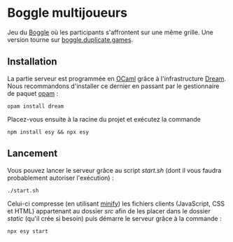 # Boggle multijoueurs

Jeu du [Boggle](https://fr.wikipedia.org/wiki/Boggle) où les participants s'affrontent sur une même grille. Une version tourne sur [boggle.duplicate.games](http://boggle.duplicate.games).

## Installation

La partie serveur est programmée en [OCaml](https://ocaml.org/) grâce à l'infrastructure [Dream](https://aantron.github.io/dream/).
Nous recommandons d'installer ce dernier en passant par le gestionnaire de paquet [opam](https://opam.ocaml.org/) :

```
opam install dream
```

Placez-vous ensuite à la racine du projet et exécutez la commande

```
npm install esy && npx esy
```

## Lancement

Vous pouvez lancer le serveur grâce au script _start.sh_ (dont il vous faudra probablement autoriser l'exécution) :

```
./start.sh
```

Celui-ci compresse (en utilisant [minify](https://github.com/matthiasmullie/minify)) les fichiers clients (JavaScript, CSS et HTML) appartenant au dossier _src_ afin de les placer dans le dossier _static_ (qu'il crée si besoin) puis démarre le serveur grâce à la commande :

```
npx esy start
```
